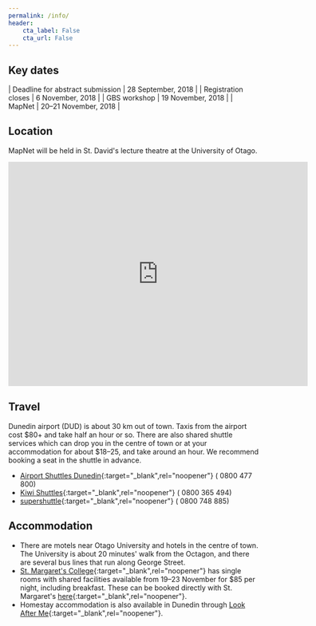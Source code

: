 ```yaml
---
permalink: /info/
header:
    cta_label: False
    cta_url: False
---
```


<span></span>

## Key dates

| Deadline for abstract submission | 28 September, 2018 |
| Registration closes | 6 November, 2018 |
| GBS workshop | 19 November, 2018 |
| MapNet | 20–21 November, 2018 |

## Location

MapNet will be held in St. David's lecture theatre at the University of Otago.

<iframe src="https://www.google.com/maps/embed?pb=!1m18!1m12!1m3!1d2778.3931108480238!2d170.51164831632022!3d-45.86344414348154!2m3!1f0!2f0!3f0!3m2!1i1024!2i768!4f13.1!3m3!1m2!1s0xa82eac6f450fbcc3%3A0x645c3e76a79bd372!2sSt+David+Lecture+Theatre+Complex!5e0!3m2!1sen!2snz!4v1530825659251" width="600" height="450" frameborder="0" style="border:0" allowfullscreen></iframe>

## Travel

Dunedin airport (DUD) is about 30 km out of town. Taxis from the airport cost $80+ and take half an hour or so. There are also shared shuttle services which can drop you in the centre of town or at your accommodation for about $18–25, and take around an hour. We recommend booking a seat in the shuttle in advance.

- [Airport Shuttles Dunedin](https://www.airportshuttlesdunedin.co.nz/){:target="_blank",rel="noopener"} (<i class="fa fa-phone"></i> 0800 477 800)
- [Kiwi Shuttles](http://www.kiwishuttles.co.nz/){:target="_blank",rel="noopener"} (<i class="fa fa-phone"></i> 0800 365 494)
- [supershuttle](https://www.supershuttle.co.nz/){:target="_blank",rel="noopener"} (<i class="fa fa-phone"></i> 0800 748 885)

## Accommodation

- There are motels near Otago University and hotels in the centre of town. The University is about 20 minutes' walk from the Octagon, and there are several bus lines that run along George Street.
- [St. Margaret's College](https://stmargarets.college/conference/accommodation){:target="_blank",rel="noopener"} has single rooms with shared facilities available from 19–23 November for $85 per night, including breakfast. These can be booked directly with St. Margaret's [here](https://stmargarets.college/conference/accommodation/request/){:target="_blank",rel="noopener"}.
- Homestay accommodation is also available in Dunedin through [Look After Me](https://www.staydunedin.com/){:target="_blank",rel="noopener"}.
